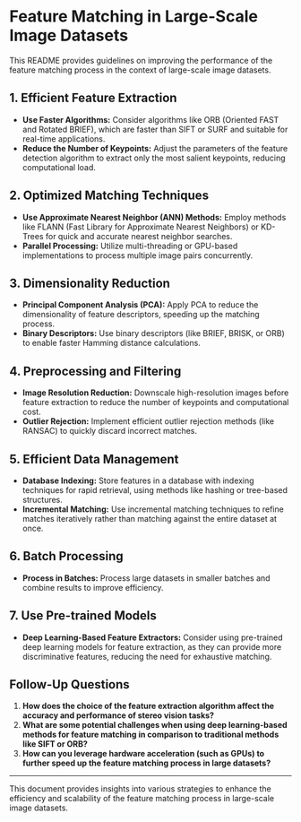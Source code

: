 
# Feature Matching in Large-Scale Image Datasets

This README provides guidelines on improving the performance of the feature matching process in the context of large-scale image datasets.

## 1. Efficient Feature Extraction
- **Use Faster Algorithms:** Consider algorithms like ORB (Oriented FAST and Rotated BRIEF), which are faster than SIFT or SURF and suitable for real-time applications.
- **Reduce the Number of Keypoints:** Adjust the parameters of the feature detection algorithm to extract only the most salient keypoints, reducing computational load.

## 2. Optimized Matching Techniques
- **Use Approximate Nearest Neighbor (ANN) Methods:** Employ methods like FLANN (Fast Library for Approximate Nearest Neighbors) or KD-Trees for quick and accurate nearest neighbor searches.
- **Parallel Processing:** Utilize multi-threading or GPU-based implementations to process multiple image pairs concurrently.

## 3. Dimensionality Reduction
- **Principal Component Analysis (PCA):** Apply PCA to reduce the dimensionality of feature descriptors, speeding up the matching process.
- **Binary Descriptors:** Use binary descriptors (like BRIEF, BRISK, or ORB) to enable faster Hamming distance calculations.

## 4. Preprocessing and Filtering
- **Image Resolution Reduction:** Downscale high-resolution images before feature extraction to reduce the number of keypoints and computational cost.
- **Outlier Rejection:** Implement efficient outlier rejection methods (like RANSAC) to quickly discard incorrect matches.

## 5. Efficient Data Management
- **Database Indexing:** Store features in a database with indexing techniques for rapid retrieval, using methods like hashing or tree-based structures.
- **Incremental Matching:** Use incremental matching techniques to refine matches iteratively rather than matching against the entire dataset at once.

## 6. Batch Processing
- **Process in Batches:** Process large datasets in smaller batches and combine results to improve efficiency.

## 7. Use Pre-trained Models
- **Deep Learning-Based Feature Extractors:** Consider using pre-trained deep learning models for feature extraction, as they can provide more discriminative features, reducing the need for exhaustive matching.

## Follow-Up Questions
1. **How does the choice of the feature extraction algorithm affect the accuracy and performance of stereo vision tasks?**
2. **What are some potential challenges when using deep learning-based methods for feature matching in comparison to traditional methods like SIFT or ORB?**
3. **How can you leverage hardware acceleration (such as GPUs) to further speed up the feature matching process in large datasets?**

---

This document provides insights into various strategies to enhance the efficiency and scalability of the feature matching process in large-scale image datasets.
